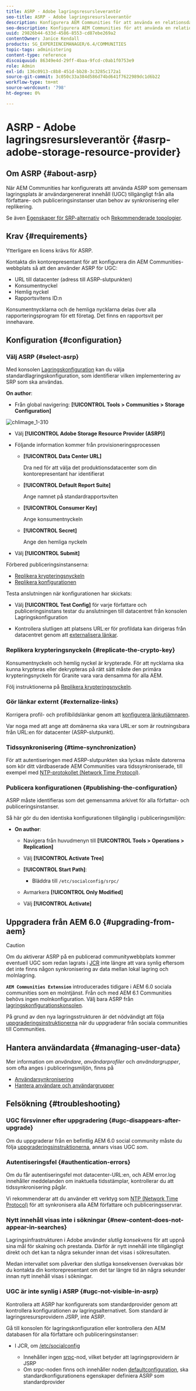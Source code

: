 ```yaml
---
title: ASRP - Adobe lagringsresursleverantör
seo-title: ASRP - Adobe lagringsresursleverantör
description: Konfigurera AEM Communities för att använda en relationsdatabas som gemensam lagringsplats
seo-description: Konfigurera AEM Communities för att använda en relationsdatabas som gemensam lagringsplats
uuid: 29826b44-633d-4586-8553-cd87ebe269a2
contentOwner: Janice Kendall
products: SG_EXPERIENCEMANAGER/6.4/COMMUNITIES
topic-tags: administering
content-type: reference
discoiquuid: 86349e4d-29ff-4baa-9fcd-c0ab1f0753e9
role: Admin
exl-id: 136c0913-c8b8-451d-bb28-3c3285c172a1
source-git-commit: 3c050c33a384d586d74bd641f7622989dc1d6b22
workflow-type: tm+mt
source-wordcount: '798'
ht-degree: 0%

---
```


# ASRP - Adobe lagringsresursleverantör {#asrp-adobe-storage-resource-provider}

## Om ASRP {#about-asrp}

När AEM Communities har konfigurerats att använda ASRP som gemensam lagringsplats är användargenererat innehåll (UGC) tillgängligt från alla författare- och publiceringsinstanser utan behov av synkronisering eller replikering.

Se även [Egenskaper för SRP-alternativ](working-with-srp.md#characteristics-of-srp-options) och [Rekommenderade topologier](topologies.md).

## Krav {#requirements}

Ytterligare en licens krävs för ASRP.

Kontakta din kontorepresentant för att konfigurera din AEM Communities-webbplats så att den använder ASRP för UGC:

* URL till datacenter (adress till ASRP-slutpunkten)
* Konsumentnyckel
* Hemlig nyckel
* Rapportsvitens ID:n

Konsumentnycklarna och de hemliga nycklarna delas över alla rapporteringsprogram för ett företag. Det finns en rapportsvit per innehavare.

## Konfiguration {#configuration}

### Välj ASRP {#select-asrp}

Med konsolen [Lagringskonfiguration](srp-config.md) kan du välja standardlagringskonfiguration, som identifierar vilken implementering av SRP som ska användas.

**On author**:

* Från global navigering: **[!UICONTROL Tools > Communities > Storage Configuration]**

![chlimage_1-310](assets/chlimage_1-310.png)

* Välj **[!UICONTROL Adobe Storage Resource Provider (ASRP)]**
* Följande information kommer från provisioneringsprocessen

   * **[!UICONTROL Data Center URL]**

      Dra ned för att välja det produktionsdatacenter som din kontorepresentant har identifierat

   * **[!UICONTROL Default Report Suite]**

      Ange namnet på standardrapportsviten

   * **[!UICONTROL Consumer Key]**

      Ange konsumentnyckeln

   * **[!UICONTROL Secret]**

      Ange den hemliga nyckeln

* Välj **[!UICONTROL Submit]**

Förbered publiceringsinstanserna:

* [Replikera krypteringsnyckeln](#replicate-the-crypto-key)
* [Replikera konfigurationen](#publishing-the-configuration)

Testa anslutningen när konfigurationen har skickats:

* Välj **[!UICONTROL Test Config]**
för varje författare och publiceringsinstans testar du anslutningen till datacentret från konsolen Lagringskonfiguration

* Kontrollera slutligen att platsens URL:er för profildata kan dirigeras från datacentret genom att [externalisera länkar](#externalize-links).

### Replikera krypteringsnyckeln {#replicate-the-crypto-key}

Konsumentnyckeln och hemlig nyckel är krypterade. För att nycklarna ska kunna krypteras eller dekrypteras på rätt sätt måste den primära krypteringsnyckeln för Granite vara vara densamma för alla AEM.

Följ instruktionerna på [Replikera krypteringsnyckeln](deploy-communities.md#replicate-the-crypto-key).

### Gör länkar externt {#externalize-links}

Korrigera profil- och profilbildslänkar genom att [konfigurera länkutjämnaren](../../help/sites-developing/externalizer.md).

Var noga med att ange att domänerna ska vara URL:er som är routningsbara från URL:en för datacenter (ASRP-slutpunkt).

### Tidssynkronisering {#time-synchronization}

För att autentiseringen med ASRP-slutpunkten ska lyckas måste datorerna som kör ditt värdbaserade AEM Communities vara tidssynkroniserade, till exempel med [NTP-protokollet (Network Time Protocol)](https://www.ntp.org/).

### Publicera konfigurationen {#publishing-the-configuration}

ASRP måste identifieras som det gemensamma arkivet för alla författar- och publiceringsinstanser.

Så här gör du den identiska konfigurationen tillgänglig i publiceringsmiljön:

* **On author**:

   * Navigera från huvudmenyn till **[!UICONTROL Tools > Operations > Replication]**
   * Välj **[!UICONTROL Activate Tree]**
   * **[!UICONTROL Start Path]**:

      * Bläddra till `/etc/socialconfig/srpc/`
   * Avmarkera **[!UICONTROL Only Modified]**
   * Välj **[!UICONTROL Activate]**


## Uppgradera från AEM 6.0 {#upgrading-from-aem}

>[!CAUTION]
>
>Om du aktiverar ASRP på en publicerad communitywebbplats kommer eventuell UGC som redan lagrats i [JCR](jsrp.md) inte längre att vara synlig eftersom det inte finns någon synkronisering av data mellan lokal lagring och molnlagring.

**`AEM Communities Extension`** introducerades tidigare i AEM 6.0 sociala communities som en molntjänst. Från och med AEM 6.1 Communities behövs ingen molnkonfiguration. Välj bara ASRP från [lagringskonfigurationskonsolen](srp-config.md).

På grund av den nya lagringsstrukturen är det nödvändigt att följa [uppgraderingsinstruktionerna](upgrade.md#adobe-cloud-storage) när du uppgraderar från sociala communities till Communities.

## Hantera användardata {#managing-user-data}

Mer information om *användare*, *användarprofiler* och *användargrupper*, som ofta anges i publiceringsmiljön, finns på

* [Användarsynkronisering](sync.md)
* [Hantera användare och användargrupper](users.md)

## Felsökning {#troubleshooting}

### UGC försvinner efter uppgradering {#ugc-disappears-after-upgrade}

Om du uppgraderar från en befintlig AEM 6.0 social community måste du följa [uppgraderingsinstruktionerna](upgrade.md#adobe-cloud-storage), annars visas UGC *som*.

### Autentiseringsfel {#authentication-errors}

Om du får autentiseringsfel mot datacenter-URL:en, och AEM error.log innehåller meddelanden om inaktuella tidsstämplar, kontrollerar du att tidssynkronisering pågår.

Vi rekommenderar att du använder ett verktyg som [NTP (Network Time Protocol)](https://www.ntp.org/) för att synkronisera alla AEM författare och publiceringsservrar.

### Nytt innehåll visas inte i sökningar {#new-content-does-not-appear-in-searches}

Lagringsinfrastrukturen i Adobe använder *slutlig konsekvens* för att uppnå sina mål för skalning och prestanda. Därför är nytt innehåll inte tillgängligt direkt och det kan ta några sekunder innan det visas i sökresultaten.

Medan intervallet som påverkar den slutliga konsekvensen övervakas bör du kontakta din kontorepresentant om det tar längre tid än några sekunder innan nytt innehåll visas i sökningar.

### UGC är inte synlig i ASRP {#ugc-not-visible-in-asrp}

Kontrollera att ASRP har konfigurerats som standardprovider genom att kontrollera konfigurationen av lagringsalternativet. Som standard är lagringsresursprovidern JSRP, inte ASRP.

Gå till konsolen för lagringskonfiguration eller kontrollera den AEM databasen för alla författare och publiceringsinstanser:

* I JCR, om [/etc/socialconfig](http://localhost:4502/crx/de/index.jsp#/etc/socialconfig/)

   * Innehåller ingen [srpc](http://localhost:4502/crx/de/index.jsp#/etc/socialconfig/srpc)-nod, vilket betyder att lagringsprovidern är JSRP
   * Om srpc-noden finns och innehåller noden [defaultconfiguration](http://localhost:4502/crx/de/index.jsp#/etc/socialconfig/srpc/defaultconfiguration), ska standardkonfigurationens egenskaper definiera ASRP som standardprovider
